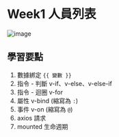 # Week1 人員列表

![image](https://user-images.githubusercontent.com/27886174/147538624-e2830da1-8df3-4508-9704-215264ef2e59.png)

## 學習要點
1. 數據綁定 `{{ 變數 }}`
2. 指令 - 判斷 v-if、v-else、v-else-if
3. 指令 - 迴圈 v-for
4. 屬性 v-bind (縮寫為 `:`)
5. 事件 v-on (縮寫為 `@`)
6. axios 請求
7. mounted 生命週期

